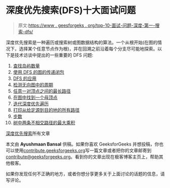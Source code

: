 # 深度优先搜索(DFS)十大面试问题

> 原文:[https://www . geesforgeks . org/top-10-面试-问题-深度-第一-搜索-dfs/](https://www.geeksforgeeks.org/top-10-interview-question-depth-first-search-dfs/)

深度优先搜索是一种遍历或搜索树或图数据结构的算法。一个从根开始(在图的情况下，选择某个任意节点作为根)，并在回溯之前沿着每个分支尽可能地探索。以下是技术访谈中提出的一些重要的 DFS 问题:

1.  [查找岛屿数量](https://www.geeksforgeeks.org/find-number-of-islands/)
2.  [使用 DFS 的图的传递闭包](https://www.geeksforgeeks.org/transitive-closure-of-a-graph-using-dfs/)
3.  [DFS 的应用](https://www.geeksforgeeks.org/applications-of-depth-first-search/)
4.  [检测无向图中的周期](https://www.geeksforgeeks.org/detect-cycle-undirected-graph/)
5.  [任意一对顶点之间的最长路径](https://www.geeksforgeeks.org/longest-path-between-any-pair-of-vertices/)
6.  [在图中找到一个母顶点](https://www.geeksforgeeks.org/find-a-mother-vertex-in-a-graph/)
7.  [迭代深度优先遍历](https://www.geeksforgeeks.org/iterative-depth-first-traversal/)
8.  [打印从给定源到目的地的所有路径](https://www.geeksforgeeks.org/find-paths-given-source-destination/)
9.  [步数](https://www.geeksforgeeks.org/stepping-numbers/)
10.  [树中两条不相交路径的最大乘积](https://www.geeksforgeeks.org/maximum-product-of-two-non-intersecting-paths-in-a-tree/)

[深度优先搜索](https://www.geeksforgeeks.org/tag/dfs/)所有文章

本文由 **Ayushmaan Bansal** 供稿。如果你喜欢 GeeksforGeeks 并想投稿，你也可以使用[contribute.geeksforgeeks.org](http://www.contribute.geeksforgeeks.org)写一篇文章或者把你的文章邮寄到 contribute@geeksforgeeks.org。看到你的文章出现在极客博客主页上，帮助其他极客。

如果你发现任何不正确的地方，或者你想分享更多关于上面讨论的话题的信息，请写评论。